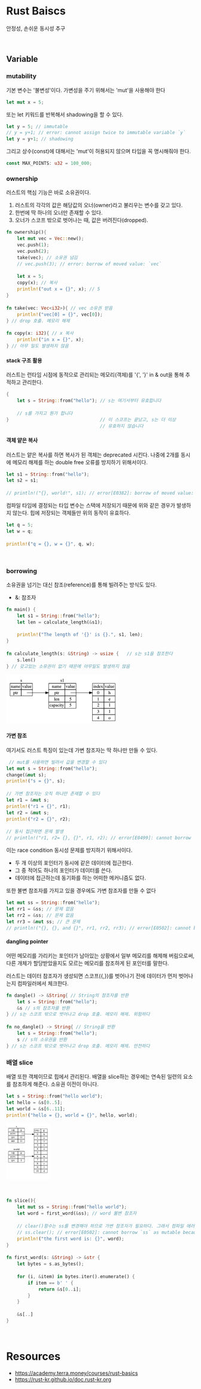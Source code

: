 # Rust Baiscs
안정성, 손쉬운 동시성 추구 

<br>

## Variable
### mutability
기본 변수는 '불변성'이다. 가변성을 주기 위해서는 'mut'을 사용해야 한다
```rust 
let mut x = 5;
```

또는 let 키워드를 반복해서 shadowing을 할 수 있다. 
```rust 
let y = 5; // immutable
// y = y+1; // error: cannot assign twice to immutable variable `y`
let y = y+1; // shadowing
```

그리고 상수(const)에 대해서는 'mut'이 허용되지 않으며 타입을 꼭 명시해줘야 한다. 
```rust
const MAX_POINTS: u32 = 100_000;
```

### ownership
러스트의 핵심 기능은 바로 소유권이다. 
1. 러스트의 각각의 값은 해당값의 오너(owner)라고 불리우는 변수를 갖고 있다.
2. 한번에 딱 하나의 오너만 존재할 수 있다.
3. 오너가 스코프 밖으로 벗어나는 때, 값은 버려진다(dropped).
``` rust
fn ownership(){
    let mut vec = Vec::new();
    vec.push(1);
    vec.push(2);
    take(vec); // 소유권 넘김
    // vec.push(3); // error: borrow of moved value: `vec`

    let x = 5;
    copy(x); // 복사 
    println!("out x = {}", x); // 5
}

fn take(vec: Vec<i32>){ // vec 소유권 받음 
    println!("vec[0] = {}", vec[0]);
} // drop 호출. 메모리 해제 

fn copy(x: i32){ // x 복사
    println!("in x = {}", x);
} // 아무 일도 발생하지 않음 
```

#### stack 구조 활용 
러스트는 런타임 시점에 동적으로 관리되는 메모리(객체)를 '{', '}' in & out을 통해 추적하고 관리한다. 
```rust
{
    let s = String::from("hello"); // s는 여기서부터 유효합니다

    // s를 가지고 뭔가 합니다
}                                  // 이 스코프는 끝났고, s는 더 이상 
                                   // 유효하지 않습니다
```

#### 객체 얕은 복사
러스트는 얕은 복사를 하면 복사가 된 객체는 deprecated 시킨다. 나중에 2개를 동시에 메모리 해제를 하는 double free 오류를 방지하기 위해서이다. 
```rust
let s1 = String::from("hello");
let s2 = s1;

// println!("{}, world!", s1); // error[E0382]: borrow of moved value: `s1
```

컴파일 타임에 결정되는 타입 변수는 스택에 저장되기 때문에 위와 같은 경우가 발생하지 않는다. 힙에 저장되는 객체들만 위의 동작이 유효하다. 
```rust
let q = 5;
let w = q;

println!("q = {}, w = {}", q, w);
```

<br>

### borrowing
소유권을 넘기는 대신 참조(reference)를 통해 빌려주는 방식도 있다. 
- &: 참조자 
```rust
fn main() {
    let s1 = String::from("hello");
    let len = calculate_length(&s1);

    println!("The length of '{}' is {}.", s1, len);
}

fn calculate_length(s: &String) -> usize {   // s는 s1을 참조한다
    s.len()
} // 갖고있는 소유권이 없기 때문에 아무일도 발생하지 않음 
```
![Alt text](image.png)

#### 가변 참조 
여기서도 러스트 특징이 있는데 가변 참조자는 딱 하나만 만들 수 있다. 
```rust
 // mut를 사용하면 빌려서 값을 변경할 수 있다
let mut s = String::from("hello");
change(&mut s);
println!("s = {}", s);

// 가변 참조자는 오직 하나만 존재할 수 있다
let r1 = &mut s;
println!("r1 = {}", r1); 
let r2 = &mut s; 
println!("r2 = {}", r2); 

// 동시 접근하면 문제 발생 
// println!("r1, r2= {}, {}", r1, r2); // error[E0499]: cannot borrow `s` as mutable more than once at a time
```

이는 race condition 동시성 문제를 방지하기 위해서이다. 
- 두 개 이상의 포인터가 동시에 같은 데이터에 접근한다.
- 그 중 적어도 하나의 포인터가 데이터를 쓴다.
- 데이터에 접근하는데 동기화를 하는 어떠한 메커니즘도 없다.

또한 불변 참조자를 가지고 있을 경우에도 가변 참조자를 만들 수 없다 
```rust 
let mut ss = String::from("hello");
let rr1 = &ss; // 문제 없음
let rr2 = &ss; // 문제 없음
let rr3 = &mut ss; // 큰 문제
// println!("{}, {}, and {}", rr1, rr2, rr3); // error[E0502]: cannot borrow `ss` as mutable because it is also borrowed as immutable
```

#### dangling pointer
어떤 메모리를 가리키는 포인터가 남아있는 상황에서 일부 메모리를 해제해 버림으로써, 다른 개체가 할당받았을지도 모르는 메모리를 참조하게 된 포인터를 말한다. 

러스트는 데이터 참조자가 생성되면 스코프({,})를 벗어나기 전에 데이터가 먼저 벗어나는지 컴파일러에서 체크한다. 
```rust 
fn dangle() -> &String{ // String의 참조자를 반환
    let s = String::from("hello");
    &s // s의 참조자를 반환
} // s는 스코프 밖으로 벗어나고 drop 호출. 메모리 해제. 위험하다 

fn no_dangle() -> String{ // String을 반환
    let s = String::from("hello");
    s // s의 소유권을 반환
} // s는 스코프 밖으로 벗어나고 drop 호출. 메모리 해제. 안전하다
```


### 배열 slice
배열 또한 객체이므로 힙에서 관리된다. 배열을 slice하는 경우에는 연속된 일련의 요소를 참조하게 해준다. 소유권 이전이 아니다. 
```rust
let s = String::from("hello world");
let hello = &s[0..5];
let world = &s[6..11];
println!("hello = {}, world = {}", hello, world);
```
![Alt text](image-1.png)

<br>

```rust 
fn slice(){
    let mut ss = String::from("hello world");
    let word = first_word(&ss); // word 불변 참조자

    // clear()함수는 ss를 변경해야 하므로 가변 참조자가 필요하다. 그래서 컴파일 에러 발생 
    // ss.clear(); // error[E0502]: cannot borrow `ss` as mutable because it is also borrowed as immutable
    println!("the first word is: {}", word);
}

fn first_word(s: &String) -> &str {
    let bytes = s.as_bytes();

    for (i, &item) in bytes.iter().enumerate() {
        if item == b' ' {
            return &s[0..i];
        }
    }

    &s[..]
}
```

<br>

# Resources
- https://academy.terra.money/courses/rust-basics
- https://rust-kr.github.io/doc.rust-kr.org